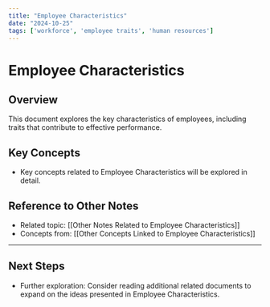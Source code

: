 ```yaml
---
title: "Employee Characteristics"
date: "2024-10-25"
tags: ['workforce', 'employee traits', 'human resources']
---
```


# Employee Characteristics

## Overview

This document explores the key characteristics of employees, including traits that contribute to effective performance.

## Key Concepts

- Key concepts related to Employee Characteristics will be explored in detail.
  
## Reference to Other Notes

- Related topic: [[Other Notes Related to Employee Characteristics]]
- Concepts from: [[Other Concepts Linked to Employee Characteristics]]
---

## Next Steps

- Further exploration: Consider reading additional related documents to expand on the ideas presented in Employee Characteristics.
